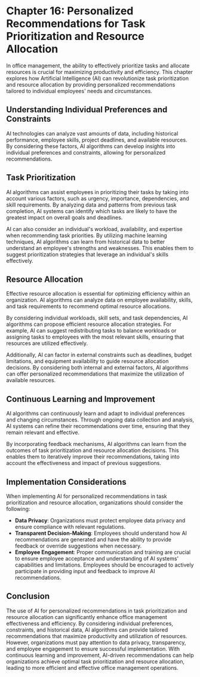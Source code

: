 Chapter 16: Personalized Recommendations for Task Prioritization and Resource Allocation
========================================================================================

In office management, the ability to effectively prioritize tasks and allocate resources is crucial for maximizing productivity and efficiency. This chapter explores how Artificial Intelligence (AI) can revolutionize task prioritization and resource allocation by providing personalized recommendations tailored to individual employees' needs and circumstances.

**Understanding Individual Preferences and Constraints**
--------------------------------------------------------

AI technologies can analyze vast amounts of data, including historical performance, employee skills, project deadlines, and available resources. By considering these factors, AI algorithms can develop insights into individual preferences and constraints, allowing for personalized recommendations.

**Task Prioritization**
-----------------------

AI algorithms can assist employees in prioritizing their tasks by taking into account various factors, such as urgency, importance, dependencies, and skill requirements. By analyzing data and patterns from previous task completion, AI systems can identify which tasks are likely to have the greatest impact on overall goals and deadlines.

AI can also consider an individual's workload, availability, and expertise when recommending task priorities. By utilizing machine learning techniques, AI algorithms can learn from historical data to better understand an employee's strengths and weaknesses. This enables them to suggest prioritization strategies that leverage an individual's skills effectively.

**Resource Allocation**
-----------------------

Effective resource allocation is essential for optimizing efficiency within an organization. AI algorithms can analyze data on employee availability, skills, and task requirements to recommend optimal resource allocations.

By considering individual workloads, skill sets, and task dependencies, AI algorithms can propose efficient resource allocation strategies. For example, AI can suggest redistributing tasks to balance workloads or assigning tasks to employees with the most relevant skills, ensuring that resources are utilized effectively.

Additionally, AI can factor in external constraints such as deadlines, budget limitations, and equipment availability to guide resource allocation decisions. By considering both internal and external factors, AI algorithms can offer personalized recommendations that maximize the utilization of available resources.

**Continuous Learning and Improvement**
---------------------------------------

AI algorithms can continuously learn and adapt to individual preferences and changing circumstances. Through ongoing data collection and analysis, AI systems can refine their recommendations over time, ensuring that they remain relevant and effective.

By incorporating feedback mechanisms, AI algorithms can learn from the outcomes of task prioritization and resource allocation decisions. This enables them to iteratively improve their recommendations, taking into account the effectiveness and impact of previous suggestions.

**Implementation Considerations**
---------------------------------

When implementing AI for personalized recommendations in task prioritization and resource allocation, organizations should consider the following:

* **Data Privacy**: Organizations must protect employee data privacy and ensure compliance with relevant regulations.
* **Transparent Decision-Making**: Employees should understand how AI recommendations are generated and have the ability to provide feedback or override suggestions when necessary.
* **Employee Engagement**: Proper communication and training are crucial to ensure employee acceptance and understanding of AI systems' capabilities and limitations. Employees should be encouraged to actively participate in providing input and feedback to improve AI recommendations.

Conclusion
----------

The use of AI for personalized recommendations in task prioritization and resource allocation can significantly enhance office management effectiveness and efficiency. By considering individual preferences, constraints, and historical data, AI algorithms can provide tailored recommendations that maximize productivity and utilization of resources. However, organizations must pay attention to data privacy, transparency, and employee engagement to ensure successful implementation. With continuous learning and improvement, AI-driven recommendations can help organizations achieve optimal task prioritization and resource allocation, leading to more efficient and effective office management operations.
